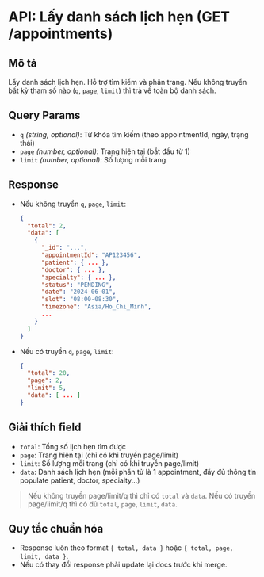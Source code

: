 # API: Lấy danh sách lịch hẹn (GET /appointments)

## Mô tả

Lấy danh sách lịch hẹn. Hỗ trợ tìm kiếm và phân trang. Nếu không truyền bất kỳ tham số nào (`q`, `page`, `limit`) thì trả về toàn bộ danh sách.

## Query Params

- `q` _(string, optional)_: Từ khóa tìm kiếm (theo appointmentId, ngày, trạng thái)
- `page` _(number, optional)_: Trang hiện tại (bắt đầu từ 1)
- `limit` _(number, optional)_: Số lượng mỗi trang

## Response

- Nếu không truyền `q`, `page`, `limit`:
  ```json
  {
    "total": 2,
    "data": [
      {
        "_id": "...",
        "appointmentId": "AP123456",
        "patient": { ... },
        "doctor": { ... },
        "specialty": { ... },
        "status": "PENDING",
        "date": "2024-06-01",
        "slot": "08:00-08:30",
        "timezone": "Asia/Ho_Chi_Minh",
        ...
      }
    ]
  }
  ```
- Nếu có truyền `q`, `page`, `limit`:
  ```json
  {
    "total": 20,
    "page": 2,
    "limit": 5,
    "data": [ ... ]
  }
  ```

## Giải thích field

- `total`: Tổng số lịch hẹn tìm được
- `page`: Trang hiện tại (chỉ có khi truyền page/limit)
- `limit`: Số lượng mỗi trang (chỉ có khi truyền page/limit)
- `data`: Danh sách lịch hẹn (mỗi phần tử là 1 appointment, đầy đủ thông tin populate patient, doctor, specialty...)

> Nếu không truyền page/limit/q thì chỉ có `total` và `data`.
> Nếu có truyền page/limit/q thì có đủ `total`, `page`, `limit`, `data`.

## Quy tắc chuẩn hóa

- Response luôn theo format `{ total, data }` hoặc `{ total, page, limit, data }`.
- Nếu có thay đổi response phải update lại docs trước khi merge.
